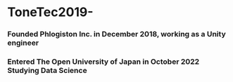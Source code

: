 # ToneTec2019-
### Founded Phlogiston Inc. in December 2018, working as a Unity engineer
### Entered The Open University of Japan in October 2022 Studying Data Science
